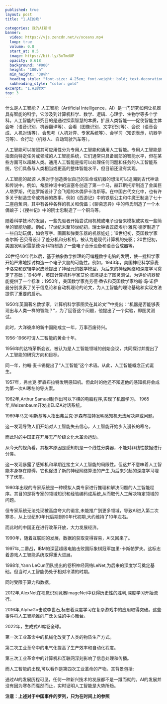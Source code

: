 ```yaml
---
published: true
layout: post
title: "1.AI的坎"

categories: 我的AI新书
banner:
  video: https://vjs.zencdn.net/v/oceans.mp4
  loop: true
  volume: 0.8
  start_at: 8.5
  image: https://bit.ly/3xTmdUP
  opacity: 0.618
  background: "#000"
  height: "100vh"
  min_height: "38vh"
  heading_style: "font-size: 4.25em; font-weight: bold; text-decoration: underline"
  subheading_style: "color: gold"
excerpt: "1.AI的坎"
top: 3
---
```


什么是人工智能？
人工智能（Artificial Intelligence，AI）是一门研究如何让机器具有智能的科学，它涉及到计算机科学、数学、逻辑、心理学、生物学等多个学科。人工智能的研究目的是通过探索智慧的本质，扩展人类智能——促使智能主体会听（语音识别、机器翻译等）、会看（图像识别、文字识别等）、会说（语音合成、人机对话等）、会思考（人机对弈、专家系统等）、会学习（知识表示，机器学习等）、会行动（机器人、自动驾驶汽车等）。

人工智能可以按照其可应用性分为专用人工智能和通用人工智能。专用人工智能是指面向特定任务或领域的人工智能系统，它们通常只具备局部的智能水平，但在某些方面可以超越人类。通用人工智能是指可以处理任何问题和任务的人工智能系统，它们具备与人类相当或更高的整体智能水平，但目前还没有实现。

人工智能的起源
人类对于创造类似自己的生命或机器的想法可以追溯到古代神话和传说中。例如，希腊神话中的波塞冬创造了第一个马，赫菲斯托斯制造了金属巨人塔罗斯，代达罗斯设计了会飞翔的木偶伊卡洛斯等。在中国古代文化中，也有许多关于制造生命或机器的故事，例如《西游记》中的铁扇公主和牛魔王制造了七十二座芭蕉洞，其中有各种各样的机关和傀儡；《聊斋志异》中的蒋氏制造了一个木偶娘子；《搜神记》中的阮士忠制造了一个铜鸟等。

随着科学技术的发展，一些先驱者开始尝试用机械或电子设备来模拟或实现一些简单的智能功能。例如，17世纪末至18世纪初，瑞士钟表匠皮埃尔·雅克·德罗制造了一些自动玩偶，如会写字、画画和弹奏乐器的机器娃娃；19世纪初，英国数学家查尔斯·巴贝奇设计了差分机和分析机，被认为是现代计算机的先驱；20世纪初，美国发明家雷蒙德·斯科特制造了一些电子音乐设备和语音合成器等。

20世纪40年代以后，基于抽象数学推理的可编程数字电脑的发明，使一批科学家开始严肃地探讨构造一个电子大脑的可能性。例如，1943年，美国神经科学家麦卡洛克和逻辑学家皮茨提出了神经元的数学模型，为后来的神经网络和深度学习奠定了基础；1948年，英国计算机科学家艾伦·图灵提出了图灵测试，为评价机器智能提供了一个标准；1950年，美国数学家克劳德·香农和英国数学家约翰·冯·诺伊曼分别发表了关于信息论和自动机理论的论文，为人工智能的理论基础和实现方法提供了重要的启示。

​1950年英国著名数学家，计算机科学家图灵在其论文⁽¹⁾中提出：“机器是否能够表现出与人类一样的智能？”，为了回答这个问题，他提出了一个实验，即图灵测试。  

此时，大洋彼岸的新中国刚成立一年，万事百废待兴。  

1956-1966可谓人工智能的黄金十年。  

1956年的达特茅斯会议，被认为是人工智能领域的创始会议，共同探讨并提出了人工智能的研究方向和目标。  

同一年，约翰·麦卡锡提出了“人工智能”这个术语。从此，人工智能概念正式诞生。

1957年，弗兰克·罗森布拉特发明感知机。但此时的他还不知道他的感知机将会成为第一次AI寒冬的导火索。

1962年,Arthur Samuel制作出可以下棋的电脑程序,实现了机器学习。
1965年,Weizenbaum开发出ELIZA对话系统。

1969年马文·明斯基等人指出弗兰克·罗森布拉特发明感知机无法解决异或问题。

这一发现导致人们开始对人工智能失去信心，人工智能开始步入漫长的寒冬。

而此时的中国正在开展无产阶级文化大革命运动。

从今天的视角看，其根本原因是感知机是一个线性分类器，不能对非线性数据进行分类。

这一发现暴露了感知机和早期连接主义人工智能的局限性。但这并不意味着人工智能本身存在障碍，它也促进了新的神经网络算法的产生,为后来兴起的深度学习埋下了伏笔。

1980年出现的专家系统是一种模拟人类专家进行推理和解决问题的人工智能程序。其目的是将专家的领域知识和经验编码成系统,从而取代人工解决特定领域的问题。

但专家系统无法兑现被高度夸大的诺言,未能推广到更多领域，导致AI进入第二次寒冬，从上世纪80年代后期到90年代初期,大约维持了10年左右。

而此时的中国正在进行改革开放，大力发展经济。

1990年，随着互联网的发展，数据的获取变得容易，AI又回来了。

1997年,二番战，IBM的深蓝超级电脑击败国际象棋冠军加里-卡斯帕罗夫。这标志着游戏人工智能系统取得重大进展。

1998年,Yann LeCun团队提出的卷积神经网络LeNet,为后来的深度学习奠定基础。但当时人工智能仍处于相对冷清的时期。

同时受限于算力和数据。


2012年,AlexNet在视觉识别竞赛ImageNet中获得历史性的胜利,深度学习开始流行。

2016年,AlphaGo击败李世石,标志着深度学习在复杂游戏中的应用取得突破。这些事件将人工智能推向广泛关注的中心舞台。

2022年，生成式AI席卷全球。


第一次工业革命中的机械化改变了人类的物质生产方式。

第二次工业革命中的电气化提高了生产效率和自动化程度。

第三次工业革命中的计算机和互联网深刻影响了信息处理和传播。

而人工智能的出现,可以看作是第四次工业革命的产物。其背景包括:

通过AI的发展历程可见，任何一种新兴技术的发展都不是一蹴而就的。AI的发展并没有因为寒冬而戛然而止，实时证明人工智能是大势所趋。

**注意：上述对于中国事件的罗列，只为在时间上的参照**

